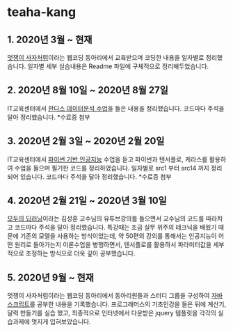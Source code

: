 # teaha-kang

## 1. 2020년 3월 ~ 현재
[멋쟁이 사자처럼](https://github.com/kdh7575070/taeha-kang/tree/main/%EC%9E%90%EC%9C%A8%EA%B3%BC%EC%A0%9C%ED%98%95/1%20%EB%8F%99%EC%95%84%EB%A6%AC%20%EA%B5%90%EC%9C%A1)이라는 웹코딩 동아리에서 교육받으며 코딩한 내용을 일자별로 정리했습니다. 일자별 세부 실습내용은 Readme 파일에 구체적으로 정리해두었습니다.

## 2. 2020년 8월 10일 ~ 2020년 8월 27일
IT교육센터에서 [판다스 데이터분석 수업](https://github.com/kdh7575070/taeha-kang/tree/main/%EC%9E%90%EC%9C%A8%EA%B3%BC%EC%A0%9C%ED%98%95/2%20%EB%8D%B0%EC%9D%B4%ED%84%B0%20%EB%B6%84%EC%84%9D%20%ED%8A%B9%EA%B0%95)을 들은 내용을 정리했습니다. 코드마다 주석을 달아 정리했습니다. *수료증 첨부

## 3. 2020년 2월 3일 ~ 2020년 2월 20일
IT교육센터에서 [파이썬 기반 인공지능](https://github.com/kdh7575070/taeha-kang/tree/main/%EC%9E%90%EC%9C%A8%EA%B3%BC%EC%A0%9C%ED%98%95/3%20%EB%A8%B8%EC%8B%A0%EB%9F%AC%EB%8B%9D%20%ED%8A%B9%EA%B0%95) 수업을 듣고 파이썬과 텐서플로, 케라스를 활용하여 수업을 들으며 필기한 코드를 정리하였습니다. 일자별로 src1 부터 src14 까지 정리되어 있습니다. 코드마다 주석을 달아 정리했습니다. *수료증 첨부

## 4. 2020년 2월 21일 ~ 2020년 3월 10일
[모두의 딥러닝](https://github.com/kdh7575070/taeha-kang/tree/main/%EC%9E%90%EC%9C%A8%EA%B3%BC%EC%A0%9C%ED%98%95/4%20%EB%A8%B8%EC%8B%A0%EB%9F%AC%EB%8B%9D%20%EA%B0%9C%EC%9D%B8%20%EA%B3%B5%EB%B6%80)이라는 김성훈 교수님의 유투브강의를 들으면서 교수님의 코드를 따라치고 코드마다 주석을 달아 정리했습니다. 특강때는 조금 실무 위주의 테크닉을 배웠기 때문에 기존의 모델을 사용하는 방식이었는데, 약 50편의 강의를 통해서는 인공지능이 어떤 원리로 돌아가는지 이론수업을 병행하면서, 텐서플로를 활용하서 파라미터값을 세부적으로 조정하는 방식으로 더욱 깊이 공부했습니다. 

## 5. 2020년 9월 ~ 현재
멋쟁이 사자처럼이라는 웹코딩 동아리에서 동아리원들과 스터디 그룹을 구성하여 [자바스크립트](https://github.com/kdh7575070/taeha-kang/tree/main/%EC%9E%90%EC%9C%A8%EA%B3%BC%EC%A0%9C%ED%98%95/5%20%EC%9E%90%EB%B0%94%EC%8A%A4%ED%81%AC%EB%A6%BD%ED%8A%B8%20%EA%B0%9C%EC%9D%B8%20%EC%8A%A4%ED%84%B0%EB%94%94)를 공부한 내용을 기록했습니다. 프로그래머스의 기초인강을 들은 뒤에 계산기, 달력 만들기를 실습 했고, 최종적으로 인터넷에서 다운받은 jquery 템플릿을 각각의 실습과제에 멋지게 입혀보았습니다.
